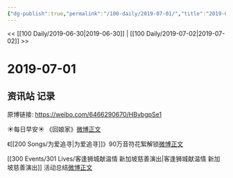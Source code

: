 ```yaml
---
{"dg-publish":true,"permalink":"/100-daily/2019-07-01/","title":"2019-07-01"}
---
```



<< [[100 Daily/2019-06-30\|2019-06-30]] | [[100 Daily/2019-07-02\|2019-07-02]] >>

# 2019-07-01

## 资讯站 记录

原博链接: https://weibo.com/6466290670/HBvbgpSe1

☀每日早安☀
《回娘家》[微博正文](https://m.weibo.cn/6466290670/4389158900221852)

《[[200 Songs/为爱追寻\|为爱追寻]]》90万音符花絮解锁[微博正文](https://m.weibo.cn/6466290670/4389263262857131)

[[300 Events/301 Lives/客逢狮城献温情 新加坡慈善演出\|客逢狮城献温情 新加坡慈善演出]] 活动总结[微博正文](https://m.weibo.cn/6466290670/4389258305419755)
